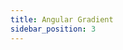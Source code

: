 ```yaml
---
title: Angular Gradient
sidebar_position: 3
---
```


<DarumaPlayer src='https://raw.githubusercontent.com/verygoodgraphics/resource/main/feature/fill__daruma/fill__angular_gradient.daruma' />
